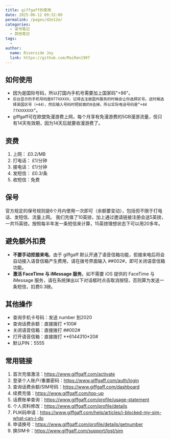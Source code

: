 ```yaml
---
title: giffgaff的使用
date: 2025-06-12 09:32:09
permalink: /pages/d2e12e/
categories:
  - 读书笔记
  - 其他笔记
tags:
  - 
author: 
  name: Riverside Joy
  link: https://github.com/MaiRen1997
---
```

## 如何使用

- 因为是国际号码，所以打国内手机号需要加上国家码"+86"。
- `后台显示的手机号码是077XXXXX，记得去注册国外服务的时候会让你选择区号。这时候选择英国区号（+44），然后输入号码时把前面的0去掉。所以实际电话号码是“+44 77XXXXXXX”`。
- giffgaff可在欧盟免漫游费上网，每个月享有免漫游费的5GB漫游流量，但只有14天有效期，因为14天后就要收漫游费了。

## 资费

1. 上网： £0.2/MB
2. 打电话： £1/分钟
3. 接电话： £1/分钟
4. 发短信： £0.3/条
5. 收短信：免费

## 保号

官方规定的保号规则是6个月内使用一次即可（余额要变动），包括但不限于打电话、发短信、流量上网。
我们充值了10英镑，加上通过邀请链接注册会送5英镑，一共15英镑。按照每半年发一条短信来计算，15英镑理想状态下可以用20多年。

## 避免额外扣费

- **不要手动拒接来电**。由于 giffgaff 默认开通了语音信箱功能，拒接来电后将会自动接入语音信箱产生费用，请在拨号界面输入 ##002#，即可关闭语音信箱功能。
- **激活 FaceTime 与 iMessage 服务**。如不需要 iOS 提供的 FaceTime 与 iMessage 服务，请在系统弹出以下对话框时点击取消按钮，否则算为发送一条短信，扣费0.3磅。

## 其他操作

- 查询手机卡号码：发送 number 到2020
- 查询话费余额：直接拨打 *100#
- 关闭语音信箱：直接拨打 ##002#
- 打开语音信箱：直接拨打 **61*443*10*20#
- 默认PIN：5555

## 常用链接

1. 首次充值激活：https://www.giffgaff.com/activate
2. 登录个人账户/重置密码：https://www.giffgaff.com/auth/login
3. 查询话费余额/SIM号码：https://www.giffgaff.com/dashboard
4. 续费充值：https://www.giffgaff.com/top-up
5. 话费账单查询：https://www.giffgaff.com/profile/usage-statement
6. 个人资料修改：https://www.giffgaff.com/profile/details
7. PUK码申请：https://www.giffgaff.com/help/articles/i-blocked-my-sim-what-can-i-do
8. 申请换号：https://www.giffgaff.com/profile/details/getnumber
9. 换SIM卡：https://www.giffgaff.com/support/lost/sim